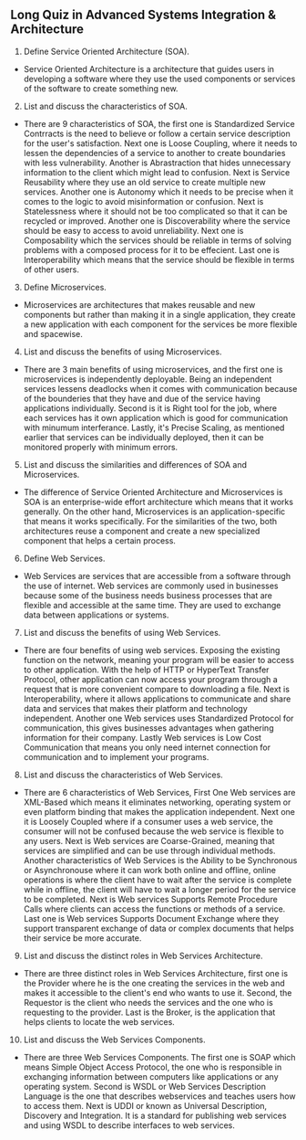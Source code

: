 ## Long Quiz in Advanced Systems Integration & Architecture
1. Define Service Oriented Architecture (SOA).
- Service Oriented Architecture is a architecture that guides users in developing a software where they use the used components 
or services of the software to create something new.

2. List and discuss the characteristics of SOA.
- There are 9 characteristics of SOA, the first one is Standardized Service Contrracts is the need to believe or follow a certain service description for the user's satisfaction.
Next one is Loose Coupling, where it needs to lessen the dependencies of a service to another to create boundaries with less vulnerability. 
Another is Abrastraction that hides unnecessary information to the client which might lead to confusion. 
Next is Service Reusability where they use an old service to create multiple new services. 
Another one is Autonomy which it needs to be precise when it comes to the logic to avoid misinformation or confusion. 
Next is Statelessness where it should not be too complicated so that it can be recycled or improved. 
Another one is Discoverability where the service should be easy to access to avoid unreliability. 
Next one is Composability which the services should be reliable in terms of solving problems with a composed process for it to be effecient. 
Last one is Interoperability which means that the service should be flexible in terms of other users.

3. Define Microservices.
- Microservices are architectures that makes reusable and new components but rather than making it in a single application, they create a new application with each component for the services be more flexible and spacewise.

4. List and discuss the benefits of using Microservices.
- There are 3 main benefits of using microservices, and the first one is microservices is independently deployable. Being an independent services lessens deadlocks when it comes with communication because of the bounderies that they have and due of the service having applications individually.
Second is it is Right tool for the job, where each services has it own application which is good for communication with minumum interferance. 
Lastly, it's Precise Scaling, as mentioned earlier that services can be individually deployed, then it can be monitored properly with minimum errors.

5. List and discuss the similarities and differences of SOA and Microservices.
- The difference of Service Oriented Architecture and Microservices is SOA is an enterprise-wide effort architecture which means that it works generally. On the other hand, Microservices is an application-specific that means it works specifically.
For the similarities of the two, both architectures reuse a component and create a new specialized component that helps a certain process.

6. Define Web Services.
- Web Services are services that are accessible from a software through the use of internet. Web services are commonly used in businesses because some of the business needs business processes that are flexible and accessible at the same time. They are used to exchange data between applications or systems.

7. List and discuss the benefits of using Web Services.
- There are four benefits of using web services. Exposing the existing function on the
network, meaning your program will be easier to access to other application. With the help of HTTP or HyperText Transfer Protocol, other application can now access your program through a request that is more convenient compare to downloading a file.
Next is Interoperability, where it allows applications to communicate and share data and services that makes their platform and technology independent.
Another one Web services uses Standardized Protocol for communication, this gives businesses advantages when gathering information for their company.
Lastly Web services is Low Cost Communication that means you only need internet connection for communication and to implement your programs.

8. List and discuss the characteristics of Web Services.
- There are 6 characteristics of Web Services, First One Web services are XML-Based which means it eliminates networking, operating system or even platform binding that makes the
application independent. Next one it is Loosely Coupled where if a consumer uses a web service, the consumer will not be confused because the web service is flexible to any users.
Next is Web services are Coarse-Grained, meaning that services are simplified and can be use through individual methods.
Another characteristics of Web Services is the Ability to be Synchronous or Asynchronouse where it can work both online and offline, online operations is where the client have to 
wait after the service is complete while in offline, the client will have to wait a longer period for the service to be completed.
Next is Web services Supports Remote Procedure Calls where clients can access the functions or methods of a service.
Last one is Web services Supports Document Exchange where they support transparent exchange of data or complex documents that helps their service be more accurate.

9. List and discuss the distinct roles in Web Services Architecture.
- There are three distinct roles in Web Services Architecture, first one is the Provider where he is the one creating the services in the web and makes it accessible to the client's end who wants to use it. 
Second, the Requestor is the client who needs the services and the one who is requesting to the provider.
Last is the Broker, is the application that helps clients to locate the web services.

10. List and discuss the Web Services Components.
- There are three Web Services Components. The first one is SOAP which means Simple Object Access Protocol, the one who is responsible in exchanging information between computers like applications or any operating system. Second is WSDL or Web Services Description Language is the one that describes webservices and teaches users how to access them. Next is UDDI or known as Universal Description, Discovery and Integration. It is a standard for publishing web services and using WSDL to describe interfaces to web services.